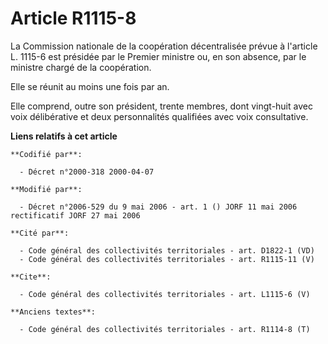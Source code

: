 # Article R1115-8

La Commission nationale de la coopération décentralisée prévue à l'article L. 1115-6 est présidée par le Premier ministre ou,
en son absence, par le ministre chargé de la coopération. 

Elle se réunit au moins une fois par an. 

Elle comprend, outre son président, trente membres, dont vingt-huit avec voix délibérative et deux personnalités qualifiées
avec voix consultative.

**Liens relatifs à cet article**

	**Codifié par**:

	  - Décret n°2000-318 2000-04-07

	**Modifié par**:

	  - Décret n°2006-529 du 9 mai 2006 - art. 1 () JORF 11 mai 2006 rectificatif JORF 27 mai 2006

	**Cité par**:

	  - Code général des collectivités territoriales - art. D1822-1 (VD)
	  - Code général des collectivités territoriales - art. R1115-11 (V)

	**Cite**:

	  - Code général des collectivités territoriales - art. L1115-6 (V)

	**Anciens textes**:

	  - Code général des collectivités territoriales - art. R1114-8 (T)
